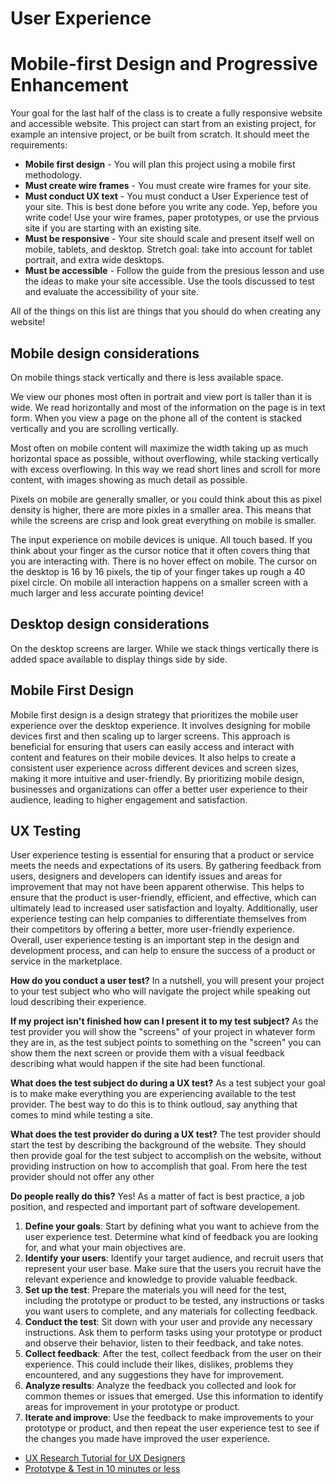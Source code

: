 # User Experience

# Mobile-first Design and Progressive Enhancement

Your goal for the last half of the class is to create a fully responsive website and accessible website. This project can start from an existing project, for example an intensive project, or be built from scratch. It should meet the requirements: 

- **Mobile first design** - You will plan this project using a mobile first methodology. 
- **Must create wire frames** - You must create wire frames for your site.
- **Must conduct UX text** - You must conduct a User Experience test of your site. This is best done before you write any code. Yep, before you write code! Use your wire frames, paper prototypes, or use the prvious site if you are starting with an existing site.
- **Must be responsive** - Your site should scale and present itself well on mobile, tablets, and desktop. Stretch goal: take into account for tablet portrait, and extra wide desktops. 
- **Must be accessible** - Follow the guide from the presious lesson and use the ideas to make your site accessible. Use the tools discussed to test and evaluate the accessibility of your site. 

All of the things on this list are things that you should do when creating any website! 

## Mobile design considerations

On mobile things stack vertically and there is less available space. 

We view our phones most often in portrait and view port is taller than it is wide. We read horizontally and most of the information on the page is in text form. When you view a page on the phone all of the content is stacked vertically and you are scrolling vertically. 

Most often on mobile content will maximize the width taking up as much horizontal space as possible, without overflowing, while stacking vertically with excess overflowing. In this way we read short lines and scroll for more content, with images showing as much detail as possible. 

Pixels on mobile are generally smaller, or you could think about this as pixel density is higher, there are more pixles in a smaller area. This means that while the screens are crisp and look great everything on mobile is smaller. 

The input experience on mobile devices is unique. All touch based. If you think about your finger as the cursor notice that it often covers thing that you are interacting with. There is no hover effect on mobile. The cursor on the desktop is 16 by 16 pixels, the tip of your finger takes up rough a 40 pixel circle. On mobile all interaction happens on a smaller screen with a much larger and less accurate pointing device! 

## Desktop design considerations

On the desktop screens are larger. While we stack things vertically there is added space available to display things side by side. 

## Mobile First Design 

Mobile first design is a design strategy that prioritizes the mobile user experience over the desktop experience. It involves designing for mobile devices first and then scaling up to larger screens. This approach is beneficial for ensuring that users can easily access and interact with content and features on their mobile devices. It also helps to create a consistent user experience across different devices and screen sizes, making it more intuitive and user-friendly. By prioritizing mobile design, businesses and organizations can offer a better user experience to their audience, leading to higher engagement and satisfaction.

## UX Testing

User experience testing is essential for ensuring that a product or service meets the needs and expectations of its users. By gathering feedback from users, designers and developers can identify issues and areas for improvement that may not have been apparent otherwise. This helps to ensure that the product is user-friendly, efficient, and effective, which can ultimately lead to increased user satisfaction and loyalty. Additionally, user experience testing can help companies to differentiate themselves from their competitors by offering a better, more user-friendly experience. Overall, user experience testing is an important step in the design and development process, and can help to ensure the success of a product or service in the marketplace.

**How do you conduct a user test?** In a nutshell, you will present your project to your test subject who who will navigate the project while speaking out loud describing their experience. 

**If my project isn't finished how can I present it to my test subject?** As the test provider you will show the "screens" of your project in whatever form they are in, as the test subject points to something on the "screen" you can show them the next screen or provide them with a visual feedback describing what would happen if the site had been functional. 

**What does the test subject do during a UX test?** As a test subject your goal is to make make everything you are experiencing available to the test provider. The best way to do this is to think outloud, say anything that comes to mind while testing a site. 

**What does the test provider do during a UX test?** The test provider should start the test by describing the background of the website. They should then provide goal for the test subject to accomplish on the website, without providing instruction on how to accomplish that goal. From here the test provider should not offer any other 

**Do people really do this?** Yes! As a matter of fact is best practice, a job position, and respected and important part of software developement. 

1. **Define your goals**: Start by defining what you want to achieve from the user experience test. Determine what kind of feedback you are looking for, and what your main objectives are.
2. **Identify your users**: Identify your target audience, and recruit users that represent your user base. Make sure that the users you recruit have the relevant experience and knowledge to provide valuable feedback.
3. **Set up the test**: Prepare the materials you will need for the test, including the prototype or product to be tested, any instructions or tasks you want users to complete, and any materials for collecting feedback.
4. **Conduct the test**: Sit down with your user and provide any necessary instructions. Ask them to perform tasks using your prototype or product and observe their behavior, listen to their feedback, and take notes.
5. **Collect feedback**: After the test, collect feedback from the user on their experience. This could include their likes, dislikes, problems they encountered, and any suggestions they have for improvement.
6. **Analyze results**: Analyze the feedback you collected and look for common themes or issues that emerged. Use this information to identify areas for improvement in your prototype or product.
7. **Iterate and improve**: Use the feedback to make improvements to your prototype or product, and then repeat the user experience test to see if the changes you made have improved the user experience.

- [UX Research Tutorial for UX Designers](https://www.youtube.com/watch?v=Bsjxq2NXqu4)
- [Prototype & Test in 10 minutes or less](https://www.youtube.com/watch?v=pijzYKAOluw)

## 